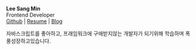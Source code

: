 <about-me></about-me>

**Lee Sang Min** <br/> 
Frontend Developer <br/>
[Github]() | [Resume]() | [Blog]()

자바스크립트를 좋아하고, 프래임워크에 구애받지않는 개발자가 되기위해 학습하며 폭풍성장하고있습니다.
